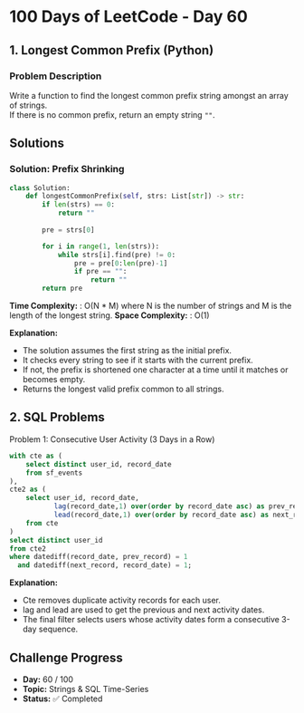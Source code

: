 # 100 Days of LeetCode - Day 60

## 1. Longest Common Prefix (Python)

### Problem Description

Write a function to find the longest common prefix string amongst an array of strings.  
If there is no common prefix, return an empty string `""`.

## Solutions

### Solution: Prefix Shrinking

```python
class Solution:
    def longestCommonPrefix(self, strs: List[str]) -> str:
        if len(strs) == 0:
            return ""
        
        pre = strs[0]

        for i in range(1, len(strs)):
            while strs[i].find(pre) != 0:
                pre = pre[0:len(pre)-1]
                if pre == "":
                    return ""
        return pre
```

**Time Complexity:** : O(N * M) where N is the number of strings and M is the length of the longest string.
**Space Complexity:** : O(1)

**Explanation:**

* The solution assumes the first string as the initial prefix.
* It checks every string to see if it starts with the current prefix.
* If not, the prefix is shortened one character at a time until it matches or becomes empty.
* Returns the longest valid prefix common to all strings.

## 2. SQL Problems

Problem 1: Consecutive User Activity (3 Days in a Row)
```sql
with cte as (
    select distinct user_id, record_date
    from sf_events
),
cte2 as (
    select user_id, record_date,
           lag(record_date,1) over(order by record_date asc) as prev_record,
           lead(record_date,1) over(order by record_date asc) as next_record
    from cte
)
select distinct user_id
from cte2
where datediff(record_date, prev_record) = 1
  and datediff(next_record, record_date) = 1;
```
**Explanation:**

* Cte removes duplicate activity records for each user.
* lag and lead are used to get the previous and next activity dates.
* The final filter selects users whose activity dates form a consecutive 3-day sequence.


## Challenge Progress

* **Day:** 60 / 100
* **Topic:** Strings & SQL Time-Series
* **Status:** ✅ Completed
